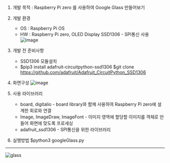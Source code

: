 1. 개발 목적 : Raspberry Pi zero 를 사용하여 Google Glass 만들어보기
2. 개발 환경
   - OS : Raspberry Pi OS
   - HW : Raspberry Pi zero, OLED Display SSD1306 - SPI통신 사용
![image](https://github.com/junho1004/Mini_PJT/assets/109517019/0d2f1748-91ed-4b78-b1bd-a0140120c07a)
3. 개발 전 준비사항
   - SSD1306 모듈설치
   - $pip3 install adafruit-circuitpython-ssd1306 $git clone https://github.com/adafruit/Adafruit_CircuitPython_SSD1306

4. 화면구성
![image](https://github.com/junho1004/Mini_PJT/assets/109517019/7323090a-468d-4a66-8e4f-8cae32f817a7)

5. 사용 라이브러리
   - board, digitalio - board library와 함께 사용하여 Raspberry Pi zero에 설계한 회로와 연결
   - Image, ImageDraw, ImageFont - 이미지 영역에 할당할 이미지를 객체로 만들어 화면에 맞도록 프로세싱
   - adafruit_ssd1306 - SPI통신을 위한 라이브러리
6. 실행방법
   $python3 googleGlass.py

---
![glass](https://github.com/junho1004/Mini_PJT/assets/109517019/087227c4-7703-41e3-9989-058adba45e2a)
